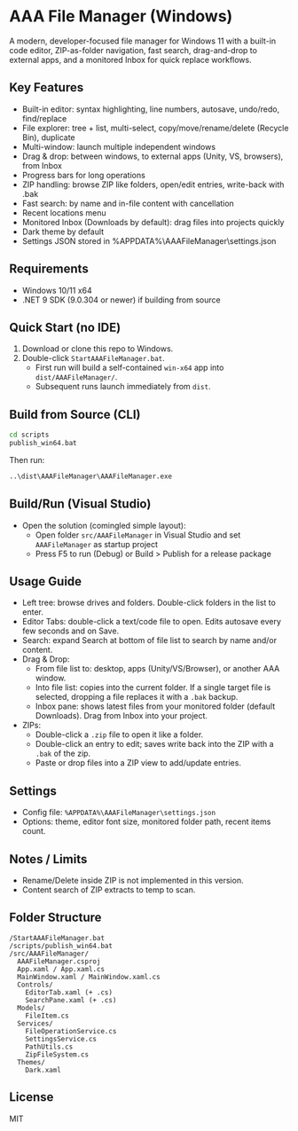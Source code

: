 # AAA File Manager (Windows)

A modern, developer-focused file manager for Windows 11 with a built-in code editor, ZIP-as-folder navigation, fast search, drag-and-drop to external apps, and a monitored Inbox for quick replace workflows.

## Key Features
- Built-in editor: syntax highlighting, line numbers, autosave, undo/redo, find/replace
- File explorer: tree + list, multi-select, copy/move/rename/delete (Recycle Bin), duplicate
- Multi-window: launch multiple independent windows
- Drag & drop: between windows, to external apps (Unity, VS, browsers), from Inbox
- Progress bars for long operations
- ZIP handling: browse ZIP like folders, open/edit entries, write-back with .bak
- Fast search: by name and in-file content with cancellation
- Recent locations menu
- Monitored Inbox (Downloads by default): drag files into projects quickly
- Dark theme by default
- Settings JSON stored in %APPDATA%\AAAFileManager\settings.json

## Requirements
- Windows 10/11 x64
- .NET 9 SDK (9.0.304 or newer) if building from source

## Quick Start (no IDE)
1. Download or clone this repo to Windows.
2. Double-click `StartAAAFileManager.bat`.
   - First run will build a self-contained `win-x64` app into `dist/AAAFileManager/`.
   - Subsequent runs launch immediately from `dist`.

## Build from Source (CLI)
```bat
cd scripts
publish_win64.bat
```
Then run:
```bat
..\dist\AAAFileManager\AAAFileManager.exe
```

## Build/Run (Visual Studio)
- Open the solution (comingled simple layout):
  - Open folder `src/AAAFileManager` in Visual Studio and set `AAAFileManager` as startup project
  - Press F5 to run (Debug) or Build > Publish for a release package

## Usage Guide
- Left tree: browse drives and folders. Double-click folders in the list to enter.
- Editor Tabs: double-click a text/code file to open. Edits autosave every few seconds and on Save.
- Search: expand Search at bottom of file list to search by name and/or content.
- Drag & Drop:
  - From file list to: desktop, apps (Unity/VS/Browser), or another AAA window.
  - Into file list: copies into the current folder. If a single target file is selected, dropping a file replaces it with a `.bak` backup.
  - Inbox pane: shows latest files from your monitored folder (default Downloads). Drag from Inbox into your project.
- ZIPs:
  - Double-click a `.zip` file to open it like a folder.
  - Double-click an entry to edit; saves write back into the ZIP with a `.bak` of the zip.
  - Paste or drop files into a ZIP view to add/update entries.

## Settings
- Config file: `%APPDATA%\AAAFileManager\settings.json`
- Options: theme, editor font size, monitored folder path, recent items count.

## Notes / Limits
- Rename/Delete inside ZIP is not implemented in this version.
- Content search of ZIP extracts to temp to scan.

## Folder Structure
```
/StartAAAFileManager.bat
/scripts/publish_win64.bat
/src/AAAFileManager/
  AAAFileManager.csproj
  App.xaml / App.xaml.cs
  MainWindow.xaml / MainWindow.xaml.cs
  Controls/
    EditorTab.xaml (+ .cs)
    SearchPane.xaml (+ .cs)
  Models/
    FileItem.cs
  Services/
    FileOperationService.cs
    SettingsService.cs
    PathUtils.cs
    ZipFileSystem.cs
  Themes/
    Dark.xaml
```

## License
MIT
